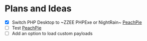 # Plans and Ideas

- [X] Switch PHP Desktop to ~ZZEE PHPExe or NightRain~ [PeachPie](https://www.peachpie.io/)
- [ ] Test [PeachPie](https://www.peachpie.io/)
- [ ] Add an option to load custom payloads

